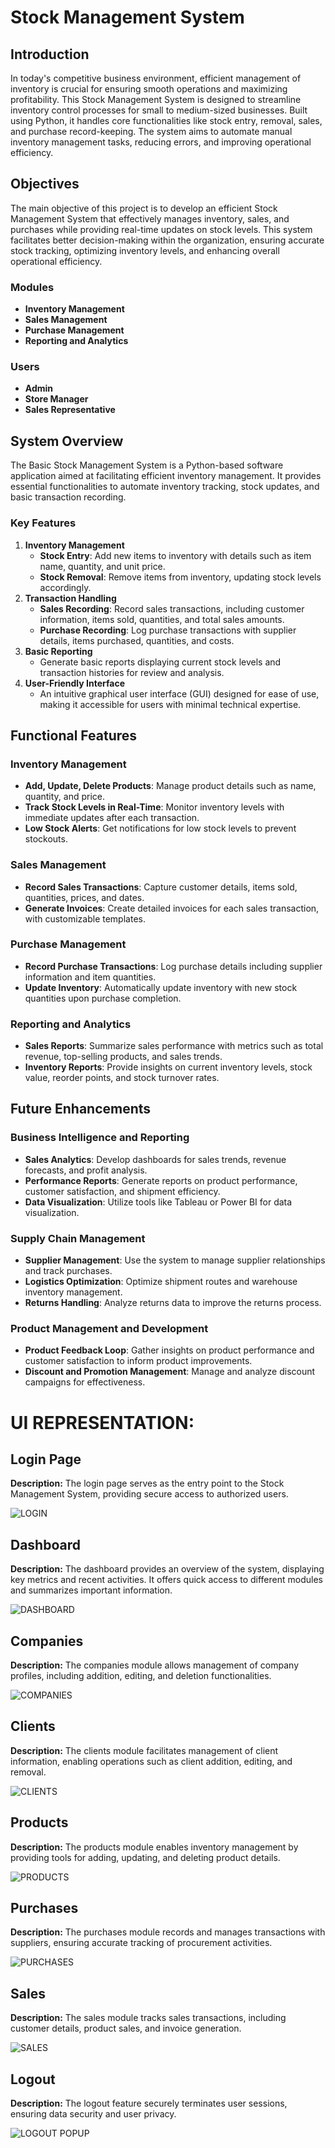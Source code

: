 # Stock Management System

## Introduction
In today's competitive business environment, efficient management of inventory is crucial for ensuring smooth operations and maximizing profitability. This Stock Management System is designed to streamline inventory control processes for small to medium-sized businesses. Built using Python, it handles core functionalities like stock entry, removal, sales, and purchase record-keeping. The system aims to automate manual inventory management tasks, reducing errors, and improving operational efficiency.

## Objectives
The main objective of this project is to develop an efficient Stock Management System that effectively manages inventory, sales, and purchases while providing real-time updates on stock levels. This system facilitates better decision-making within the organization, ensuring accurate stock tracking, optimizing inventory levels, and enhancing overall operational efficiency.

### Modules
- **Inventory Management**
- **Sales Management**
- **Purchase Management**
- **Reporting and Analytics**

### Users
- **Admin**
- **Store Manager**
- **Sales Representative**

## System Overview
The Basic Stock Management System is a Python-based software application aimed at facilitating efficient inventory management. It provides essential functionalities to automate inventory tracking, stock updates, and basic transaction recording. 

### Key Features
1. **Inventory Management**
   - **Stock Entry**: Add new items to inventory with details such as item name, quantity, and unit price.
   - **Stock Removal**: Remove items from inventory, updating stock levels accordingly.
2. **Transaction Handling**
   - **Sales Recording**: Record sales transactions, including customer information, items sold, quantities, and total sales amounts.
   - **Purchase Recording**: Log purchase transactions with supplier details, items purchased, quantities, and costs.
3. **Basic Reporting**
   - Generate basic reports displaying current stock levels and transaction histories for review and analysis.
4. **User-Friendly Interface**
   - An intuitive graphical user interface (GUI) designed for ease of use, making it accessible for users with minimal technical expertise.

## Functional Features
### Inventory Management
- **Add, Update, Delete Products**: Manage product details such as name, quantity, and price.
- **Track Stock Levels in Real-Time**: Monitor inventory levels with immediate updates after each transaction.
- **Low Stock Alerts**: Get notifications for low stock levels to prevent stockouts.

### Sales Management
- **Record Sales Transactions**: Capture customer details, items sold, quantities, prices, and dates.
- **Generate Invoices**: Create detailed invoices for each sales transaction, with customizable templates.

### Purchase Management
- **Record Purchase Transactions**: Log purchase details including supplier information and item quantities.
- **Update Inventory**: Automatically update inventory with new stock quantities upon purchase completion.

### Reporting and Analytics
- **Sales Reports**: Summarize sales performance with metrics such as total revenue, top-selling products, and sales trends.
- **Inventory Reports**: Provide insights on current inventory levels, stock value, reorder points, and stock turnover rates.

## Future Enhancements
### Business Intelligence and Reporting
- **Sales Analytics**: Develop dashboards for sales trends, revenue forecasts, and profit analysis.
- **Performance Reports**: Generate reports on product performance, customer satisfaction, and shipment efficiency.
- **Data Visualization**: Utilize tools like Tableau or Power BI for data visualization.

### Supply Chain Management
- **Supplier Management**: Use the system to manage supplier relationships and track purchases.
- **Logistics Optimization**: Optimize shipment routes and warehouse inventory management.
- **Returns Handling**: Analyze returns data to improve the returns process.

### Product Management and Development
- **Product Feedback Loop**: Gather insights on product performance and customer satisfaction to inform product improvements.
- **Discount and Promotion Management**: Manage and analyze discount campaigns for effectiveness.

# UI REPRESENTATION:

## Login Page
**Description:** The login page serves as the entry point to the Stock Management System, providing secure access to authorized users.

![LOGIN](https://github.com/user-attachments/assets/be6f56fe-3da3-46c9-b3ae-277ec1cdb7df)

## Dashboard
**Description:** The dashboard provides an overview of the system, displaying key metrics and recent activities. It offers quick access to different modules and summarizes important information.

![DASHBOARD](https://github.com/user-attachments/assets/0de36ebd-efa2-4932-91d5-275f5c48b995)

## Companies
**Description:** The companies module allows management of company profiles, including addition, editing, and deletion functionalities.

![COMPANIES](https://github.com/user-attachments/assets/b4cbb134-303f-422d-ba01-8bd96ec87cd1)

## Clients
**Description:** The clients module facilitates management of client information, enabling operations such as client addition, editing, and removal.

![CLIENTS](https://github.com/user-attachments/assets/5f834b01-f042-4db6-a6cf-b8f6cf772bb4)

## Products
**Description:** The products module enables inventory management by providing tools for adding, updating, and deleting product details.

![PRODUCTS](https://github.com/user-attachments/assets/cfc27ba3-2ab9-4143-95aa-f7d09d1dcbd3)

## Purchases
**Description:** The purchases module records and manages transactions with suppliers, ensuring accurate tracking of procurement activities.

![PURCHASES](https://github.com/user-attachments/assets/9104f8ea-39bb-40af-b988-f6466e7cb3f7)

## Sales
**Description:** The sales module tracks sales transactions, including customer details, product sales, and invoice generation.

![SALES](https://github.com/user-attachments/assets/828ed5f5-1a7c-4294-a384-301c66baba22)

## Logout
**Description:** The logout feature securely terminates user sessions, ensuring data security and user privacy.

![LOGOUT POPUP](https://github.com/user-attachments/assets/2606b75f-f778-4433-9e35-c39f9537a211)

